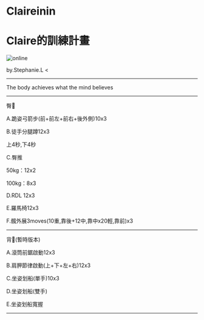 # Claireinin
<html>
  <head>
    <meta charset="UTF-8">
   
  </head>
  <body>
    <h1>Claire的訓練計畫</h1>
    <img src="https://custom-images.strikinglycdn.com/res/hrscywv4p/image/upload/c_limit,fl_lossy,h_600,w_800,f_auto,q_auto/6854615/492705_919805.jpeg" alt="online">
    <p> by.Stephanie.L <</p>
    <hr>
    <p>The body achieves what the mind believes  </p>
    <hr>
    <p>臀🍑</p>
    <p>A.跪姿弓箭步(前+前左+前右+後外側)10x3</p>
    <p>B.徒手分腿蹲12x3 </p>
    <p>上4秒,下4秒</p>
    <p>C.臀推</p>
    <p>50kg：12x2</p>
    <p>100kg：8x3</p>
    <p>D.RDL 12x3</p>
    <p>E.羅馬椅12x3</p>
    <p>F.髖外展3moves(10重,靠後+12中,靠中x20輕,靠前)x3</p>
    <hr>
</body>
</html>
  <p>背🐚(暫時版本)</p>
<p>A.滾筒前鋸啟動12x3<p>
<p>B.肩胛節律啟動(上+下+左+右)12x3<p>
<p>C.坐姿划船(單手)10x3</p>
<p>D.坐姿划船(雙手)</p>
<p>E.坐姿划船寬握</p>
   <hr>
